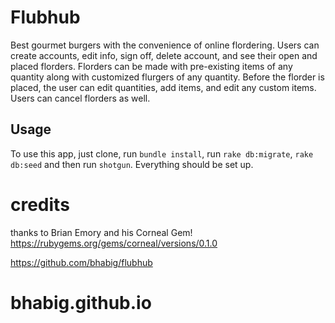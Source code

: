 # Flubhub

Best gourmet burgers with the convenience of online flordering. Users can create accounts, edit info, sign off, delete account, and see their open and placed florders. Florders can be made with pre-existing items of any quantity along with customized flurgers of any quantity. Before the florder is placed, the user can edit quantities, add items, and edit any custom items. Users can cancel florders as well.

## Usage

To use this app, just clone, run `bundle install`, run `rake db:migrate`, `rake db:seed` and then run `shotgun`.
Everything should be set up.

# credits

thanks to Brian Emory and his Corneal Gem! https://rubygems.org/gems/corneal/versions/0.1.0

https://github.com/bhabig/flubhub
# bhabig.github.io
